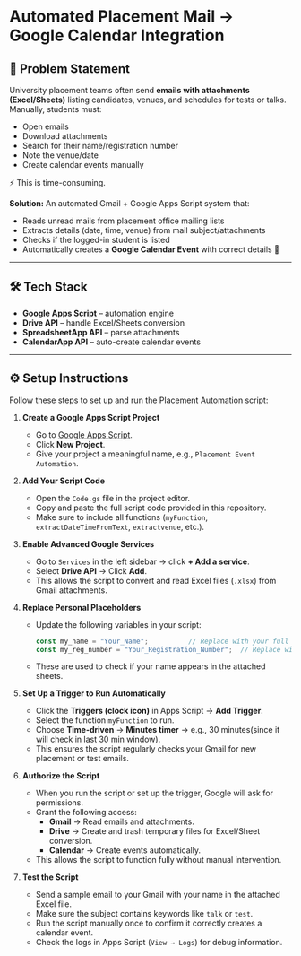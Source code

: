 #  Automated Placement Mail → Google Calendar Integration

## 📌 Problem Statement
University placement teams often send **emails with attachments (Excel/Sheets)** listing candidates, venues, and schedules for tests or talks.  
Manually, students must:  
- Open emails  
- Download attachments  
- Search for their name/registration number  
- Note the venue/date  
- Create calendar events manually  

⚡ This is time-consuming.

**Solution:** An automated Gmail + Google Apps Script system that:  
- Reads unread mails from placement office mailing lists  
- Extracts details (date, time, venue) from mail subject/attachments  
- Checks if the logged-in student is listed  
- Automatically creates a **Google Calendar Event** with correct details 🎯

---

## 🛠️ Tech Stack
- **Google Apps Script** – automation engine   
- **Drive API** – handle Excel/Sheets conversion  
- **SpreadsheetApp API** – parse attachments  
- **CalendarApp API** – auto-create calendar events  

---


## ⚙️ Setup Instructions

Follow these steps to set up and run the Placement Automation script:

1. **Create a Google Apps Script Project**  
   - Go to [Google Apps Script](https://script.google.com/).  
   - Click **New Project**.  
   - Give your project a meaningful name, e.g., `Placement Event Automation`.

2. **Add Your Script Code**  
   - Open the `Code.gs` file in the project editor.  
   - Copy and paste the full script code provided in this repository.  
   - Make sure to include all functions (`myFunction`, `extractDateTimeFromText`, `extractvenue`, etc.).

3. **Enable Advanced Google Services**  
   - Go to `Services` in the left sidebar → click **+ Add a service**.  
   - Select **Drive API** → Click **Add**.  
   - This allows the script to convert and read Excel files (`.xlsx`) from Gmail attachments.

4. **Replace Personal Placeholders**  
   - Update the following variables in your script:  
     ```javascript
     const my_name = "Your_Name";          // Replace with your full name
     const my_reg_number = "Your_Registration_Number";  // Replace with your registration number
     ```
   - These are used to check if your name appears in the attached sheets.

5. **Set Up a Trigger to Run Automatically**  
   - Click the **Triggers (clock icon)** in Apps Script → **Add Trigger**.  
   - Select the function `myFunction` to run.  
   - Choose **Time-driven** → **Minutes timer** → e.g.,  30 minutes(since it will check in last 30 min window).  
   - This ensures the script regularly checks your Gmail for new placement or test emails.  

6. **Authorize the Script**  
   - When you run the script or set up the trigger, Google will ask for permissions.  
   - Grant the following access:  
     - **Gmail** → Read emails and attachments.  
     - **Drive** → Create and trash temporary files for Excel/Sheet conversion.  
     - **Calendar** → Create events automatically.  
   - This allows the script to function fully without manual intervention.  

7. **Test the Script**  
   - Send a sample email to your Gmail with your name in the attached Excel file.  
   - Make sure the subject contains keywords like `talk` or `test`.  
   - Run the script manually once to confirm it correctly creates a calendar event.  
   - Check the logs in Apps Script (`View → Logs`) for debug information.

